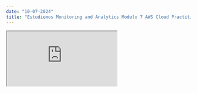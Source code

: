 ```yaml
---
date: "10-07-2024"
title: "Estudiemos Monitoring and Analytics Modulo 7 AWS Cloud Practitioner Essentials"
---
```

<iframe src="https://www.youtube.com/embed/RMnLkNkEQoc" allowfullscreen></iframe>
